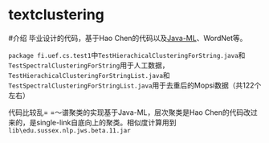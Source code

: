 textclustering
==============
#介绍
毕业设计的代码，基于Hao Chen的代码以及[Java-ML](http://java-ml.sourceforge.net)、WordNet等。

`package fi.uef.cs.test1`中`TestHierachicalClusteringForString.java`和`TestSpectralClusteringForString`用于人工数据，`TestHierachicalClusteringForStringList.java`和`TestSpectralClusteringForStringList.java`用于去重后的Mopsi数据（共122个左右）

代码比较乱= =～谱聚类的实现基于Java-ML，层次聚类是Hao Chen的代码改过来的，是single-link自底向上的聚类。相似度计算用到`lib\edu.sussex.nlp.jws.beta.11.jar`
